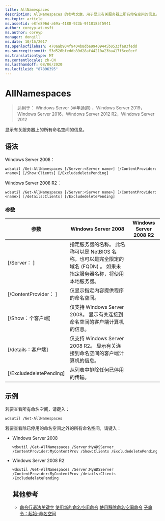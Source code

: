 ```yaml
---
title: AllNamespaces
description: AllNamespaces 的参考文章，用于显示有关服务器上所有命名空间的信息。
ms.topic: article
ms.assetid: e8fe896d-a69a-4180-923b-9f18185f5941
author: coreyp-at-msft
ms.author: coreyp
manager: dongill
ms.date: 10/16/2017
ms.openlocfilehash: 470aab904f9404b8dbe99409445b0533fa83fedd
ms.sourcegitcommit: 53d526bfeddb89d28af44210a23ba417f6ce0ecf
ms.translationtype: MT
ms.contentlocale: zh-CN
ms.lasthandoff: 08/06/2020
ms.locfileid: "87896395"
---
```

# <a name="get-allnamespaces"></a>AllNamespaces

> 适用于： Windows Server (半年通道) ，Windows Server 2019，Windows Server 2016，Windows Server 2012 R2，Windows Server 2012

显示有关服务器上的所有命名空间的信息。

## <a name="syntax"></a>语法
Windows Server 2008：
```
wdsutil /Get-AllNamespaces [/Server:<Server name>] [/ContentProvider:<name>] [/Show:Clients] [/ExcludedeletePending]
```
Windows Server 2008 R2：
```
wdsutil /Get-AllNamespaces [/Server:<Server name>] [/ContentProvider:<name>] [/details:Clients] [/ExcludedeletePending]
```
### <a name="parameters"></a>参数

|         参数         |                                                                               Windows Server 2008                                                                               | Windows Server 2008 R2 |
|---------------------------|---------------------------------------------------------------------------------------------------------------------------------------------------------------------------------|------------------------|
|  [/Server： <Server name> ]  | 指定服务器的名称。 此名称可以是 NetBIOS 名称，也可以是完全限定的域名 (FQDN) 。 如果未指定服务器名称，将使用本地服务器。 |                        |
| [/ContentProvider： <name> ] |                                                        仅显示指定内容提供程序的命名空间。                                                         |                        |
|      [/Show：个客户端]      |                            仅支持 Windows Server 2008。 显示有关连接到命名空间的客户端计算机的信息。                             |                        |
|    [/details：客户端]     |                           仅支持 Windows Server 2008 R2。 显示有关连接到命名空间的客户端计算机的信息。                           |                        |
|  [/ExcludedeletePending]  |                                                              从列表中排除任何已停用的传输。                                                              |                        |

## <a name="examples"></a>示例
若要查看所有命名空间，请键入：
```
wdsutil /Get-AllNamespaces
```
若要查看除已停用的命名空间之外的所有命名空间，请键入：
- Windows Server 2008
  ```
  wdsutil /Get-AllNamespaces /Server:MyWDSServer /ContentProvider:MyContentProv /Show:Clients /ExcludedeletePending
  ```
- Windows Server 2008 R2
  ```
  wdsutil /Get-AllNamespaces /Server:MyWDSServer /ContentProvider:MyContentProv /details:Clients /ExcludedeletePending
  ```
  ## <a name="additional-references"></a>其他参考
  - [命令行语法关键字](command-line-syntax-key.md) 
  [使用新的命名空间命令](using-the-new-namespace-command.md) 
  [使用移除命名空间命令](using-the-remove-namespace-command.md) 
  [子命令：起始-命名空间](subcommand-start-namespace.md)

